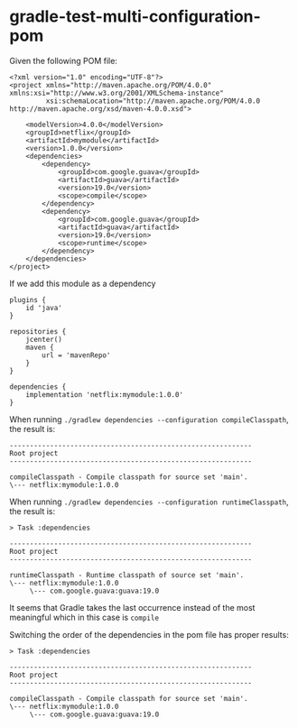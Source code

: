 # gradle-test-multi-configuration-pom

Given the following POM file: 

```
<?xml version="1.0" encoding="UTF-8"?>
<project xmlns="http://maven.apache.org/POM/4.0.0" xmlns:xsi="http://www.w3.org/2001/XMLSchema-instance"
         xsi:schemaLocation="http://maven.apache.org/POM/4.0.0 http://maven.apache.org/xsd/maven-4.0.0.xsd">

    <modelVersion>4.0.0</modelVersion>
    <groupId>netflix</groupId>
    <artifactId>mymodule</artifactId>
    <version>1.0.0</version>
    <dependencies>
        <dependency>
            <groupId>com.google.guava</groupId>
            <artifactId>guava</artifactId>
            <version>19.0</version>
            <scope>compile</scope>
        </dependency>
        <dependency>
            <groupId>com.google.guava</groupId>
            <artifactId>guava</artifactId>
            <version>19.0</version>
            <scope>runtime</scope>
        </dependency>
    </dependencies>
</project>

```

If we add this module as a dependency 

```
plugins {
    id 'java'
}

repositories {
    jcenter()
    maven {
        url = 'mavenRepo'
    }
}

dependencies {
    implementation 'netflix:mymodule:1.0.0'
}
```

When running `./gradlew dependencies --configuration compileClasspath`, the result is:

```
------------------------------------------------------------
Root project
------------------------------------------------------------

compileClasspath - Compile classpath for source set 'main'.
\--- netflix:mymodule:1.0.0
```

When running `./gradlew dependencies --configuration runtimeClasspath`, the result is:

```
> Task :dependencies

------------------------------------------------------------
Root project
------------------------------------------------------------

runtimeClasspath - Runtime classpath of source set 'main'.
\--- netflix:mymodule:1.0.0
     \--- com.google.guava:guava:19.0
```

It seems that Gradle takes the last occurrence instead of the most meaningful which in this case is `compile`

Switching the order of the dependencies in the pom file has proper results: 

```
> Task :dependencies

------------------------------------------------------------
Root project
------------------------------------------------------------

compileClasspath - Compile classpath for source set 'main'.
\--- netflix:mymodule:1.0.0
     \--- com.google.guava:guava:19.0

```
